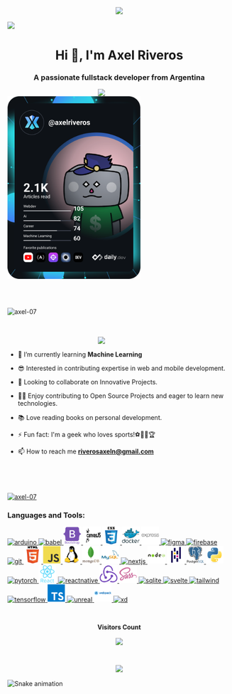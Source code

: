 <p align="center">
  <img src="https://capsule-render.vercel.app/api?type=waving&color=gradient&text=Axel-07&height=100&section=header"/>
</p>
<!-- <img src=" https://capsule-render.vercel.app/api?text=¡Hola a todos!🕹️&animation=fadeIn&type=waving&color=gradient&height=100"/>  -->

<!-- ![Neo](https://raw.githubusercontent.com/Axel-07/Axel-07/master/assets/banner.jpeg) -->
<img src="https://github.com/Axel-07/Axel-07/blob/main/assets/banner.jpeg">

<h1 align="center">Hi 👋, I'm Axel Riveros</h1>
<h3 align="center">A passionate fullstack developer from Argentina</h3>
<!-- <img align='right' src="https://media.giphy.com/media/G6sJqVpD1U4jC/giphy.gif" width="200"> -->
<img align='right' src="https://media.giphy.com/media/Ieo88333eatH73xKQG/giphy.gif" width="300">


<a href="https://app.daily.dev/axelriveros"><img src="https://github.com/Axel-07/Axel-07/blob/main/devcard.svg" width="300" alt="Axel's Dev Card"/></a>


<br>
<br>
<p align="left"> <img src="https://komarev.com/ghpvc/?username=axel-07&label=Profile%20views&color=0e75b6&style=flat" alt="axel-07" /> </p>
<br>

<br>
<div>
<img align='right' src="https://media.giphy.com/media/bJ4TVNYNUympPgcpem/giphy.gif" width="300">
<div/>
  <br>
  
  
- 🌱 I’m currently learning **Machine Learning**

- 😎 Interested in contributing expertise in web and mobile development.

- 👯 Looking to collaborate on Innovative Projects.

- 👨‍💻 Enjoy contributing to Open Source Projects and eager to learn new technologies.

- 📚 Love reading books on personal development.
- ⚡ Fun fact: I'm a geek who loves sports!⚽️🏋️‍♀️🏆
- 📫 How to reach me **riverosaxeln@gmail.com**
<br>
<br>
<br>

<p align="left"> <a href="https://github.com/ryo-ma/github-profile-trophy"><img src="https://github-profile-trophy.vercel.app/?username=axel-07" alt="axel-07" /></a> </p>




<!-- <h3 align="left">Connect with me:</h3> -->
<p align="left">
</p>

<h3 align="left">Languages and Tools:</h3>
<p align="left"> <a href="https://www.arduino.cc/" target="_blank" rel="noreferrer"> <img src="https://cdn.worldvectorlogo.com/logos/arduino-1.svg" alt="arduino" width="40" height="40"/> </a> <a href="https://babeljs.io/" target="_blank" rel="noreferrer"> <img src="https://www.vectorlogo.zone/logos/babeljs/babeljs-icon.svg" alt="babel" width="40" height="40"/> </a> <a href="https://getbootstrap.com" target="_blank" rel="noreferrer"> <img src="https://raw.githubusercontent.com/devicons/devicon/master/icons/bootstrap/bootstrap-plain-wordmark.svg" alt="bootstrap" width="40" height="40"/> </a> <a href="https://canvasjs.com" target="_blank" rel="noreferrer"> <img src="https://raw.githubusercontent.com/Hardik0307/Hardik0307/master/assets/canvasjs-charts.svg" alt="canvasjs" width="40" height="40"/> </a> <a href="https://www.w3schools.com/css/" target="_blank" rel="noreferrer"> <img src="https://raw.githubusercontent.com/devicons/devicon/master/icons/css3/css3-original-wordmark.svg" alt="css3" width="40" height="40"/> </a> <a href="https://www.docker.com/" target="_blank" rel="noreferrer"> <img src="https://raw.githubusercontent.com/devicons/devicon/master/icons/docker/docker-original-wordmark.svg" alt="docker" width="40" height="40"/> </a> <a href="https://expressjs.com" target="_blank" rel="noreferrer"> <img src="https://raw.githubusercontent.com/devicons/devicon/master/icons/express/express-original-wordmark.svg" alt="express" width="40" height="40"/> </a> <a href="https://www.figma.com/" target="_blank" rel="noreferrer"> <img src="https://www.vectorlogo.zone/logos/figma/figma-icon.svg" alt="figma" width="40" height="40"/> </a> <a href="https://firebase.google.com/" target="_blank" rel="noreferrer"> <img src="https://www.vectorlogo.zone/logos/firebase/firebase-icon.svg" alt="firebase" width="40" height="40"/> </a> <a href="https://git-scm.com/" target="_blank" rel="noreferrer"> <img src="https://www.vectorlogo.zone/logos/git-scm/git-scm-icon.svg" alt="git" width="40" height="40"/> </a> <a href="https://www.w3.org/html/" target="_blank" rel="noreferrer"> <img src="https://raw.githubusercontent.com/devicons/devicon/master/icons/html5/html5-original-wordmark.svg" alt="html5" width="40" height="40"/> </a> <a href="https://developer.mozilla.org/en-US/docs/Web/JavaScript" target="_blank" rel="noreferrer"> <img src="https://raw.githubusercontent.com/devicons/devicon/master/icons/javascript/javascript-original.svg" alt="javascript" width="40" height="40"/> </a> <a href="https://www.linux.org/" target="_blank" rel="noreferrer"> <img src="https://raw.githubusercontent.com/devicons/devicon/master/icons/linux/linux-original.svg" alt="linux" width="40" height="40"/> </a> <a href="https://www.mongodb.com/" target="_blank" rel="noreferrer"> <img src="https://raw.githubusercontent.com/devicons/devicon/master/icons/mongodb/mongodb-original-wordmark.svg" alt="mongodb" width="40" height="40"/> </a> <a href="https://www.mysql.com/" target="_blank" rel="noreferrer"> <img src="https://raw.githubusercontent.com/devicons/devicon/master/icons/mysql/mysql-original-wordmark.svg" alt="mysql" width="40" height="40"/> </a> <a href="https://nextjs.org/" target="_blank" rel="noreferrer"> <img src="https://cdn.worldvectorlogo.com/logos/nextjs-2.svg" alt="nextjs" width="40" height="40"/> </a> <a href="https://nodejs.org" target="_blank" rel="noreferrer"> <img src="https://raw.githubusercontent.com/devicons/devicon/master/icons/nodejs/nodejs-original-wordmark.svg" alt="nodejs" width="40" height="40"/> </a> <a href="https://pandas.pydata.org/" target="_blank" rel="noreferrer"> <img src="https://raw.githubusercontent.com/devicons/devicon/2ae2a900d2f041da66e950e4d48052658d850630/icons/pandas/pandas-original.svg" alt="pandas" width="40" height="40"/> </a> <a href="https://www.postgresql.org" target="_blank" rel="noreferrer"> <img src="https://raw.githubusercontent.com/devicons/devicon/master/icons/postgresql/postgresql-original-wordmark.svg" alt="postgresql" width="40" height="40"/> </a> <a href="https://www.python.org" target="_blank" rel="noreferrer"> <img src="https://raw.githubusercontent.com/devicons/devicon/master/icons/python/python-original.svg" alt="python" width="40" height="40"/> </a> <a href="https://pytorch.org/" target="_blank" rel="noreferrer"> <img src="https://www.vectorlogo.zone/logos/pytorch/pytorch-icon.svg" alt="pytorch" width="40" height="40"/> </a> <a href="https://reactjs.org/" target="_blank" rel="noreferrer"> <img src="https://raw.githubusercontent.com/devicons/devicon/master/icons/react/react-original-wordmark.svg" alt="react" width="40" height="40"/> </a> <a href="https://reactnative.dev/" target="_blank" rel="noreferrer"> <img src="https://reactnative.dev/img/header_logo.svg" alt="reactnative" width="40" height="40"/> </a> <a href="https://redux.js.org" target="_blank" rel="noreferrer"> <img src="https://raw.githubusercontent.com/devicons/devicon/master/icons/redux/redux-original.svg" alt="redux" width="40" height="40"/> </a> <a href="https://sass-lang.com" target="_blank" rel="noreferrer"> <img src="https://raw.githubusercontent.com/devicons/devicon/master/icons/sass/sass-original.svg" alt="sass" width="40" height="40"/> </a> <a href="https://www.sqlite.org/" target="_blank" rel="noreferrer"> <img src="https://www.vectorlogo.zone/logos/sqlite/sqlite-icon.svg" alt="sqlite" width="40" height="40"/> </a> <a href="https://svelte.dev" target="_blank" rel="noreferrer"> <img src="https://upload.wikimedia.org/wikipedia/commons/1/1b/Svelte_Logo.svg" alt="svelte" width="40" height="40"/> </a> <a href="https://tailwindcss.com/" target="_blank" rel="noreferrer"> <img src="https://www.vectorlogo.zone/logos/tailwindcss/tailwindcss-icon.svg" alt="tailwind" width="40" height="40"/> </a> <a href="https://www.tensorflow.org" target="_blank" rel="noreferrer"> <img src="https://www.vectorlogo.zone/logos/tensorflow/tensorflow-icon.svg" alt="tensorflow" width="40" height="40"/> </a> <a href="https://www.typescriptlang.org/" target="_blank" rel="noreferrer"> <img src="https://raw.githubusercontent.com/devicons/devicon/master/icons/typescript/typescript-original.svg" alt="typescript" width="40" height="40"/> </a> <a href="https://unrealengine.com/" target="_blank" rel="noreferrer"> <img src="https://raw.githubusercontent.com/kenangundogan/fontisto/036b7eca71aab1bef8e6a0518f7329f13ed62f6b/icons/svg/brand/unreal-engine.svg" alt="unreal" width="40" height="40"/> </a> <a href="https://webpack.js.org" target="_blank" rel="noreferrer"> <img src="https://raw.githubusercontent.com/devicons/devicon/d00d0969292a6569d45b06d3f350f463a0107b0d/icons/webpack/webpack-original-wordmark.svg" alt="webpack" width="40" height="40"/> </a> <a href="https://www.adobe.com/products/xd.html" target="_blank" rel="noreferrer"> <img src="https://cdn.worldvectorlogo.com/logos/adobe-xd.svg" alt="xd" width="40" height="40"/> </a> </p>

<!-- <hr> -->
<!-- ![github-contribution-grid-snake](https://user-images.githubusercontent.com/90142173/154796318-e529fdc7-2132-4ce7-8417-06b71cf02506.svg)
 -->

<!-- START NEW SECTION -->
<div align="center">
<br><p align="centre"><b>Visitors Count</b></p>  
<p align="center"><img align="center" src="https://profile-counter.glitch.me/{Axel-07}/count.svg" /></p> 
<br></div>
<!-- <br> -->
<!-- {Cyebukayire} -->
<!-- <br> -->
<p align="center">
<!-- <img align="" height='120px' src="https://github.com/aryashah2k/aryashah2k/blob/main/assets/Geometric%20White.gif" /> -->
 <img align="" height='120px' src="https://raw.githubusercontent.com/rodrigograca31/rodrigograca31/master/matrix.svg" />
<!--  <img align="" height='120px' src="https://github.com/aryashah2k/aryashah2k/blob/main/assets/Geometric%20White.gif" /> -->
</p>

![Snake animation](https://github.com/Axel-07/Axel-07/blob/output/github-contribution-grid-snake.svg)
